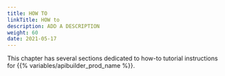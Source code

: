 ```yaml
---
title: HOW TO
linkTitle: HOW to
description: ADD A DESCRIPTION
weight: 60
date: 2021-05-17
---
```


This chapter has several sections dedicated to how-to tutorial instructions for {{% variables/apibuilder_prod_name %}}.
